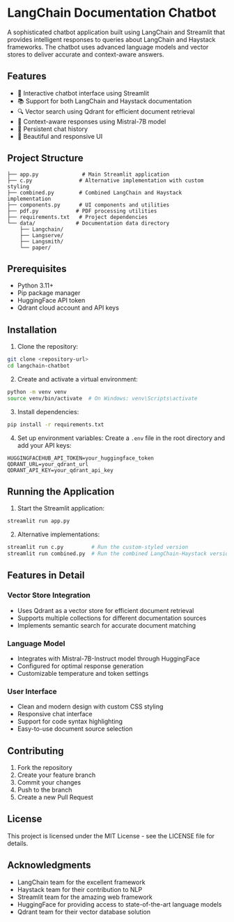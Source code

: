 # LangChain Documentation Chatbot

A sophisticated chatbot application built using LangChain and Streamlit that provides intelligent responses to queries about LangChain and Haystack frameworks. The chatbot uses advanced language models and vector stores to deliver accurate and context-aware answers.

## Features

- 🤖 Interactive chatbot interface using Streamlit
- 📚 Support for both LangChain and Haystack documentation
- 🔍 Vector search using Qdrant for efficient document retrieval
- 🎯 Context-aware responses using Mistral-7B model
- 💾 Persistent chat history
- 🎨 Beautiful and responsive UI

## Project Structure

```
├── app.py              # Main Streamlit application
├── c.py               # Alternative implementation with custom styling
├── combined.py        # Combined LangChain and Haystack implementation
├── components.py      # UI components and utilities
├── pdf.py            # PDF processing utilities
├── requirements.txt   # Project dependencies
└── data/             # Documentation data directory
    ├── Langchain/
    ├── Langserve/
    ├── Langsmith/
    └── paper/
```

## Prerequisites

- Python 3.11+
- Pip package manager
- HuggingFace API token
- Qdrant cloud account and API keys

## Installation

1. Clone the repository:
```bash
git clone <repository-url>
cd langchain-chatbot
```

2. Create and activate a virtual environment:
```bash
python -m venv venv
source venv/bin/activate  # On Windows: venv\Scripts\activate
```

3. Install dependencies:
```bash
pip install -r requirements.txt
```

4. Set up environment variables:
Create a `.env` file in the root directory and add your API keys:
```env
HUGGINGFACEHUB_API_TOKEN=your_huggingface_token
QDRANT_URL=your_qdrant_url
QDRANT_API_KEY=your_qdrant_api_key
```

## Running the Application

1. Start the Streamlit application:
```bash
streamlit run app.py
```

2. Alternative implementations:
```bash
streamlit run c.py         # Run the custom-styled version
streamlit run combined.py  # Run the combined LangChain-Haystack version
```

## Features in Detail

### Vector Store Integration
- Uses Qdrant as a vector store for efficient document retrieval
- Supports multiple collections for different documentation sources
- Implements semantic search for accurate document matching

### Language Model
- Integrates with Mistral-7B-Instruct model through HuggingFace
- Configured for optimal response generation
- Customizable temperature and token settings

### User Interface
- Clean and modern design with custom CSS styling
- Responsive chat interface
- Support for code syntax highlighting
- Easy-to-use document source selection

## Contributing

1. Fork the repository
2. Create your feature branch
3. Commit your changes
4. Push to the branch
5. Create a new Pull Request

## License

This project is licensed under the MIT License - see the LICENSE file for details.

## Acknowledgments

- LangChain team for the excellent framework
- Haystack team for their contribution to NLP
- Streamlit team for the amazing web framework
- HuggingFace for providing access to state-of-the-art language models
- Qdrant team for their vector database solution
